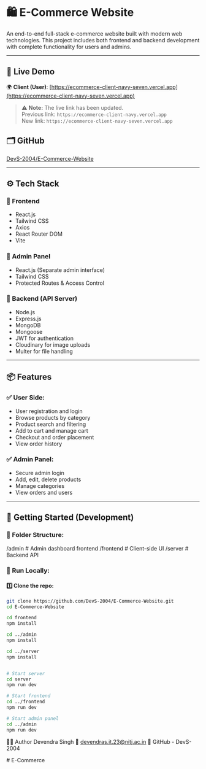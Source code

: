 # 🛍️ E-Commerce Website

An end-to-end full-stack e-commerce website built with modern web technologies. This project includes both frontend and backend development with complete functionality for users and admins.

---

## 🔗 Live Demo  
🌍 **Client (User)**: [https://ecommerce-client-navy-seven.vercel.app](https://ecommerce-client-navy-seven.vercel.app)

> ⚠️ **Note:** The live link has been updated.  
> Previous link: `https://ecommerce-client-navy.vercel.app`  
> New link: `https://ecommerce-client-navy-seven.vercel.app`

## 🗂️ GitHub  
[DevS-2004/E-Commerce-Website](https://github.com/DevS-2004/E-Commerce-Website)

---

## ⚙️ Tech Stack

### 🧩 Frontend
- React.js
- Tailwind CSS
- Axios
- React Router DOM
- Vite

### 🧩 Admin Panel
- React.js (Separate admin interface)
- Tailwind CSS
- Protected Routes & Access Control

### 🔧 Backend (API Server)
- Node.js
- Express.js
- MongoDB
- Mongoose
- JWT for authentication
- Cloudinary for image uploads
- Multer for file handling

---

## 📦 Features

### ✅ User Side:
- User registration and login
- Browse products by category
- Product search and filtering
- Add to cart and manage cart
- Checkout and order placement
- View order history

### ✅ Admin Panel:
- Secure admin login
- Add, edit, delete products
- Manage categories
- View orders and users

---

## 🚀 Getting Started (Development)

### 📁 Folder Structure:

/admin # Admin dashboard frontend
/frontend # Client-side UI
/server # Backend API


### 🧪 Run Locally:

#### 1️⃣ Clone the repo:
```bash
git clone https://github.com/DevS-2004/E-Commerce-Website.git
cd E-Commerce-Website

cd frontend
npm install

cd ../admin
npm install

cd ../server
npm install


# Start server
cd server
npm run dev

# Start frontend
cd ../frontend
npm run dev

# Start admin panel
cd ../admin
npm run dev

```


🙋‍♂️ Author
Devendra Singh
📧 devendras.it.23@nitj.ac.in
🔗 GitHub - DevS-2004



#   E - C o m m e r c e  
 